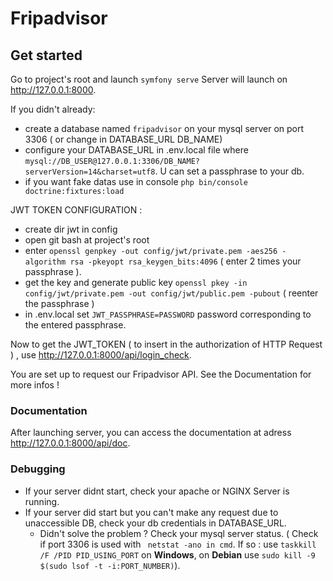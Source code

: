 # Fripadvisor

 ## Get started ##
 Go to project's root and launch ```symfony serve```
 Server will launch on <http://127.0.0.1:8000>.
 
 
If you didn't already:
 - create a database named ```fripadvisor``` on your mysql server on port 3306 ( or change in DATABASE_URL DB_NAME)
 - configure your DATABASE_URL in .env.local file  where ```mysql://DB_USER@127.0.0.1:3306/DB_NAME?serverVersion=14&charset=utf8```. U can set a passphrase to your db.
 - if you want fake datas use in console ```php bin/console doctrine:fixtures:load```

JWT TOKEN CONFIGURATION : 
- create dir jwt in config
- open git bash at project's root
- enter ```openssl genpkey -out config/jwt/private.pem -aes256 -algorithm rsa -pkeyopt rsa_keygen_bits:4096``` ( enter 2 times your passphrase ).
- get the key and generate public key ```openssl pkey -in config/jwt/private.pem -out config/jwt/public.pem -pubout``` ( reenter the passphrase ) 
- in .env.local  set ```JWT_PASSPHRASE=PASSWORD``` password corresponding to the entered passphrase.

Now to get the JWT_TOKEN ( to insert in the authorization of HTTP Request ) , use <http://127.0.0.1:8000/api/login_check>.

You are set up to request our Fripadvisor API. See the Documentation for more infos !

 ### Documentation ####
 
After launching server, you can access the documentation at adress <http://127.0.0.1:8000/api/doc>.

### Debugging ####
- If your server didnt start, check your apache or NGINX Server is running. 
- If your server did start but you can't make any request due to unaccessible DB, check your db credentials in DATABASE_URL. 
  - Didn't solve the problem ? Check your mysql server status.  ( Check if port 3306 is used with ``` netstat -ano in cmd```. If so : use ```taskkill /F /PID PID_USING_PORT``` on **Windows**,  on **Debian** use ```sudo kill -9 $(sudo lsof -t -i:PORT_NUMBER)```).
